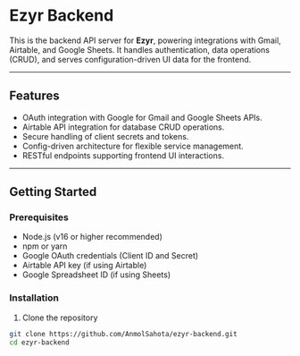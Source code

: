 # Ezyr Backend

This is the backend API server for **Ezyr**, powering integrations with Gmail, Airtable, and Google Sheets. It handles authentication, data operations (CRUD), and serves configuration-driven UI data for the frontend.

---

## Features

- OAuth integration with Google for Gmail and Google Sheets APIs.
- Airtable API integration for database CRUD operations.
- Secure handling of client secrets and tokens.
- Config-driven architecture for flexible service management.
- RESTful endpoints supporting frontend UI interactions.

---

## Getting Started

### Prerequisites

- Node.js (v16 or higher recommended)
- npm or yarn
- Google OAuth credentials (Client ID and Secret)
- Airtable API key (if using Airtable)
- Google Spreadsheet ID (if using Sheets)

### Installation

1. Clone the repository

```bash
git clone https://github.com/AnmolSahota/ezyr-backend.git
cd ezyr-backend
